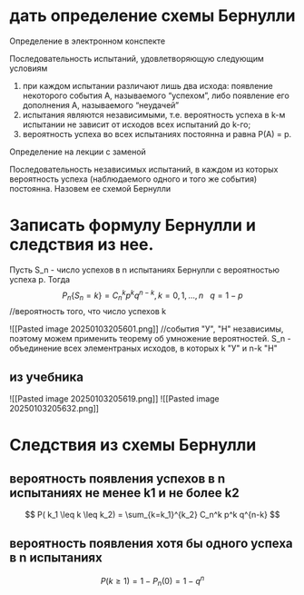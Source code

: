 # дать определение схемы Бернулли

Определение в электронном конспекте 

Последовательность испытаний, удовлетворяющую следующим условиям
1) при каждом испытании различают лишь два исхода: появление некоторого события A, называемого “успехом”, либо появление его дополнения A, называемого “неудачей”
2) испытания являются независимыми, т.е. вероятность успеха в k-м испытании не зависит от исходов всех испытаний до k-го;
3) вероятность успеха во всех испытаниях постоянна и равна P(A) = p.

Определение на лекции с заменой 

Последовательность независимых испытаний, в каждом из которых вероятность успеха (наблюдаемого одного и того же события) постоянна. Назовем ее схемой Бернулли 

# Записать формулу Бернулли и следствия из нее.
Пусть S_n - число успехов в n испытаниях Бернулли с вероятностью успеха p. Тогда
$$
P_n\{S_n = k\} = C_n^k p^k q^{n-k}, k = 0,1,...,n \ \ \ q = 1-p
$$
//вероятность того, что число успехов k

![[Pasted image 20250103205601.png]]
//события "У", "Н" независимы, поэтому можем применить теорему об умножение вероятностей. S_n - объединение всех элементраных исходов, в которых k "У" и n-k "Н"   
## из учебника
![[Pasted image 20250103205619.png]]
![[Pasted image 20250103205632.png]]

# Следствия из схемы Бернулли 
## вероятность появления успехов в n испытаниях не менее k1 и не более k2
$$
P( k_1 \leq k \leq k_2) = \sum_{k=k_1}^{k_2} C_n^k p^k q^{n-k}
$$
## вероятность появления хотя бы одного успеха в n испытаниях 
$$
P(k \geq 1) = 1 - P_n(0) = 1-q^n
$$
